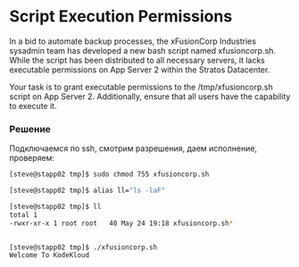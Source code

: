 # Script Execution Permissions

In a bid to automate backup processes, the xFusionCorp Industries sysadmin team has developed a new bash script named xfusioncorp.sh. While the script has been distributed to all necessary servers, it lacks executable permissions on App Server 2 within the Stratos Datacenter.

Your task is to grant executable permissions to the /tmp/xfusioncorp.sh script on App Server 2. Additionally, ensure that all users have the capability to execute it.

### Решение

Подключаемся по ssh, смотрим разрешения, даем исполнение, проверяем:
```bash
[steve@stapp02 tmp]$ sudo chmod 755 xfusioncorp.sh 

[steve@stapp02 tmp]$ alias ll="ls -laF"

[steve@stapp02 tmp]$ ll
total 1
-rwxr-xr-x 1 root root   40 May 24 19:18 xfusioncorp.sh*


[steve@stapp02 tmp]$ ./xfusioncorp.sh 
Welcome To KodeKloud
```
